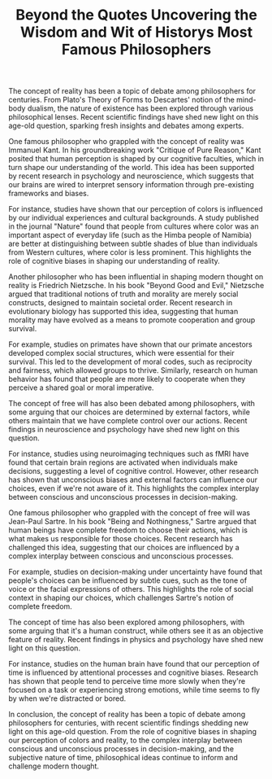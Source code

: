 ﻿---
title: "Beyond the Quotes Uncovering the Wisdom and Wit of Historys Most Famous Philosophers"
description: "Find inspiration and wisdom through powerful quotes, motivational sayings, and timeless words that can transform your perspective on life."
pubDate: 2025-07-01
category: "quotes"
tags: []
image: "/assets/blog-placeholder-1.svg"
---

The concept of reality has been a topic of debate among philosophers for centuries. From Plato's Theory of Forms to Descartes' notion of the mind-body dualism, the nature of existence has been explored through various philosophical lenses. Recent scientific findings have shed new light on this age-old question, sparking fresh insights and debates among experts.

One famous philosopher who grappled with the concept of reality was Immanuel Kant. In his groundbreaking work "Critique of Pure Reason," Kant posited that human perception is shaped by our cognitive faculties, which in turn shape our understanding of the world. This idea has been supported by recent research in psychology and neuroscience, which suggests that our brains are wired to interpret sensory information through pre-existing frameworks and biases.

For instance, studies have shown that our perception of colors is influenced by our individual experiences and cultural backgrounds. A study published in the journal "Nature" found that people from cultures where color was an important aspect of everyday life (such as the Himba people of Namibia) are better at distinguishing between subtle shades of blue than individuals from Western cultures, where color is less prominent. This highlights the role of cognitive biases in shaping our understanding of reality.

Another philosopher who has been influential in shaping modern thought on reality is Friedrich Nietzsche. In his book "Beyond Good and Evil," Nietzsche argued that traditional notions of truth and morality are merely social constructs, designed to maintain societal order. Recent research in evolutionary biology has supported this idea, suggesting that human morality may have evolved as a means to promote cooperation and group survival.

For example, studies on primates have shown that our primate ancestors developed complex social structures, which were essential for their survival. This led to the development of moral codes, such as reciprocity and fairness, which allowed groups to thrive. Similarly, research on human behavior has found that people are more likely to cooperate when they perceive a shared goal or moral imperative.

The concept of free will has also been debated among philosophers, with some arguing that our choices are determined by external factors, while others maintain that we have complete control over our actions. Recent findings in neuroscience and psychology have shed new light on this question.

For instance, studies using neuroimaging techniques such as fMRI have found that certain brain regions are activated when individuals make decisions, suggesting a level of cognitive control. However, other research has shown that unconscious biases and external factors can influence our choices, even if we're not aware of it. This highlights the complex interplay between conscious and unconscious processes in decision-making.

One famous philosopher who grappled with the concept of free will was Jean-Paul Sartre. In his book "Being and Nothingness," Sartre argued that human beings have complete freedom to choose their actions, which is what makes us responsible for those choices. Recent research has challenged this idea, suggesting that our choices are influenced by a complex interplay between conscious and unconscious processes.

For example, studies on decision-making under uncertainty have found that people's choices can be influenced by subtle cues, such as the tone of voice or the facial expressions of others. This highlights the role of social context in shaping our choices, which challenges Sartre's notion of complete freedom.

The concept of time has also been explored among philosophers, with some arguing that it's a human construct, while others see it as an objective feature of reality. Recent findings in physics and psychology have shed new light on this question.

For instance, studies on the human brain have found that our perception of time is influenced by attentional processes and cognitive biases. Research has shown that people tend to perceive time more slowly when they're focused on a task or experiencing strong emotions, while time seems to fly by when we're distracted or bored.

In conclusion, the concept of reality has been a topic of debate among philosophers for centuries, with recent scientific findings shedding new light on this age-old question. From the role of cognitive biases in shaping our perception of colors and reality, to the complex interplay between conscious and unconscious processes in decision-making, and the subjective nature of time, philosophical ideas continue to inform and challenge modern thought.
